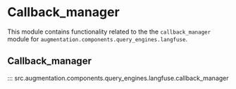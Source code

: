 # Callback_manager

This module contains functionality related to the the `callback_manager` module for `augmentation.components.query_engines.langfuse`.

## Callback_manager

::: src.augmentation.components.query_engines.langfuse.callback_manager

